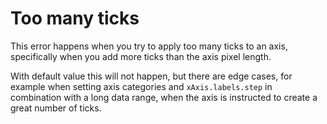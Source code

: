 # Too many ticks

This error happens when you try to apply too many ticks to an axis, specifically
when you add more ticks than the axis pixel length.

With default value this will not happen, but there are edge cases, for example
when setting axis categories and `xAxis.labels.step` in combination with a long
data range, when the axis is instructed to create a great number of ticks.
